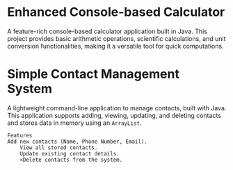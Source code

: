 <h1>Enhanced Console-based Calculator</h1>
    <p>A feature-rich console-based calculator application built in Java. This project provides basic arithmetic operations, scientific calculations, and unit conversion functionalities, making it a versatile tool for quick computations.</p>

<h1>Simple Contact Management System</h1>
    <p>A lightweight command-line application to manage contacts, built with Java. This application supports adding, viewing, updating, and deleting contacts and stores data in memory using an <code>ArrayList</code>.</p>

    Features
    Add new contacts (Name, Phone Number, Email).
        View all stored contacts.
        Update existing contact details.
        <Delete contacts from the system.
    
